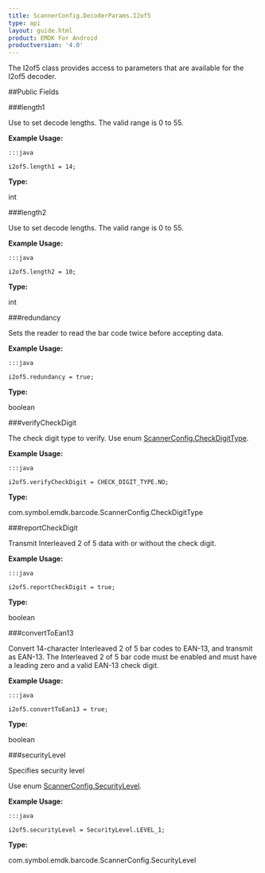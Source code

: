 ```yaml
---
title: ScannerConfig.DecoderParams.I2of5
type: api
layout: guide.html
product: EMDK For Android
productversion: '4.0'
---
```



The I2of5 class provides access to parameters that are available for
 the I2of5 decoder.

##Public Fields

###length1

Use to set decode lengths. The valid range is 0 to 55.
 
 

**Example Usage:**
	
	:::java
	
	i2of5.length1 = 14;
	


**Type:**

int

###length2

Use to set decode lengths. The valid range is 0 to 55.
 
 

**Example Usage:**
	
	:::java
	
	i2of5.length2 = 10;
	


**Type:**

int

###redundancy

Sets the reader to read the bar code twice before accepting data.
 
 

**Example Usage:**
	
	:::java
	
	i2of5.redundancy = true;
	


**Type:**

boolean

###verifyCheckDigit

The check digit type to verify. Use enum
 [ ScannerConfig.CheckDigitType](../ScannerConfig-CheckDigitType).
 
 

**Example Usage:**
	
	:::java
	
	i2of5.verifyCheckDigit = CHECK_DIGIT_TYPE.NO;
	


**Type:**

com.symbol.emdk.barcode.ScannerConfig.CheckDigitType

###reportCheckDigit

Transmit Interleaved 2 of 5 data with or without the check digit.
 
 

**Example Usage:**
	
	:::java
	
	i2of5.reportCheckDigit = true;
	


**Type:**

boolean

###convertToEan13

Convert 14-character Interleaved 2 of 5 bar codes to EAN-13, and
 transmit as EAN-13. The Interleaved 2 of 5 bar code must be
 enabled and must have a leading zero and a valid EAN-13 check
 digit.
 
 

**Example Usage:**
	
	:::java
	
	i2of5.convertToEan13 = true;
	


**Type:**

boolean

###securityLevel

Specifies security level
 
 Use enum [ ScannerConfig.SecurityLevel](../ScannerConfig-SecurityLevel).
 
 

**Example Usage:**
	
	:::java
	
	i2of5.securityLevel = SecurityLevel.LEVEL_1;
	


**Type:**

com.symbol.emdk.barcode.ScannerConfig.SecurityLevel









